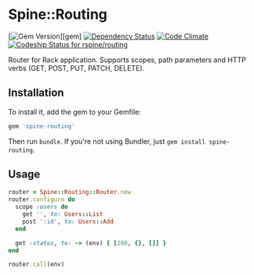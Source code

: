 # Spine::Routing

[![Gem Version](http://img.shields.io/gem/v/spine-routing.svg)][gem]
[![Dependency Status](https://gemnasium.com/rspine/routing.svg)](https://gemnasium.com/rspine/routing)
[![Code Climate](https://codeclimate.com/github/rspine/routing/badges/gpa.svg)](https://codeclimate.com/github/rspine/routing)
[ ![Codeship Status for rspine/routing](https://codeship.com/projects/f340c940-e121-0132-7351-0acdf541758b/status?branch=master)](https://codeship.com/projects/81073)

Router for Rack application. Supports scopes, path parameters and HTTP verbs
(GET, POST, PUT, PATCH, DELETE).

## Installation

To install it, add the gem to your Gemfile:

```ruby
gem 'spine-routing'
```

Then run `bundle`. If you're not using Bundler, just `gem install spine-routing`.

## Usage

```ruby
router = Spine::Routing::Router.new
router.configure do
  scope :users do
    get '', to: Users::List
    post ':id', to: Users::Add
  end

  get :status, to: -> (env) { [200, {}, []] }
end

router.call(env)
```
